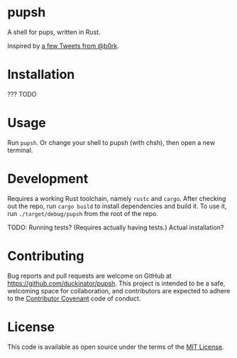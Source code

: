 # pupsh

A shell for pups, written in Rust.

Inspired by [a few Tweets from
@b0rk](https://twitter.com/b0rk/status/783499326345609218).

# Installation

??? TODO

# Usage

Run `pupsh`. Or change your shell to pupsh (with chsh), then open a new terminal.

# Development

Requires a working Rust toolchain, namely `rustc` and `cargo`.
After checking out the repo, run `cargo build` to install dependencies
and build it. To use it, run `./target/debug/pupsh` from the root of the repo.

TODO: Running tests? (Requires actually having tests.) Actual installation?

# Contributing

Bug reports and pull requests are welcome on GitHub at
https://github.com/duckinator/pupsh. This project is intended to be a
safe, welcoming space for collaboration, and contributors are expected
to adhere to the [Contributor Covenant](http://contributor-covenant.org)
code of conduct.

# License

This code is available as open source under the terms of the
[MIT License](http://opensource.org/licenses/MIT).
